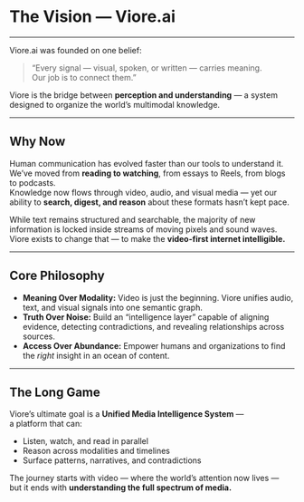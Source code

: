 # The Vision — Viore.ai

---

Viore.ai was founded on one belief:

> “Every signal — visual, spoken, or written — carries meaning.  
> Our job is to connect them.”

Viore is the bridge between **perception and understanding** — a system designed to organize the world’s multimodal knowledge.

---

## Why Now

Human communication has evolved faster than our tools to understand it.  
We’ve moved from **reading to watching**, from essays to Reels, from blogs to podcasts.  
Knowledge now flows through video, audio, and visual media — yet our ability to **search, digest, and reason** about these formats hasn’t kept pace.  

While text remains structured and searchable, the majority of new information is locked inside streams of moving pixels and sound waves.  
Viore exists to change that — to make the **video-first internet intelligible.**

---

## Core Philosophy

- **Meaning Over Modality:** Video is just the beginning. Viore unifies audio, text, and visual signals into one semantic graph.  
- **Truth Over Noise:** Build an “intelligence layer” capable of aligning evidence, detecting contradictions, and revealing relationships across sources.  
- **Access Over Abundance:** Empower humans and organizations to find the *right* insight in an ocean of content.

---

## The Long Game

Viore’s ultimate goal is a **Unified Media Intelligence System** —  
a platform that can:
- Listen, watch, and read in parallel  
- Reason across modalities and timelines  
- Surface patterns, narratives, and contradictions  

The journey starts with video — where the world’s attention now lives —  
but it ends with **understanding the full spectrum of media.**
